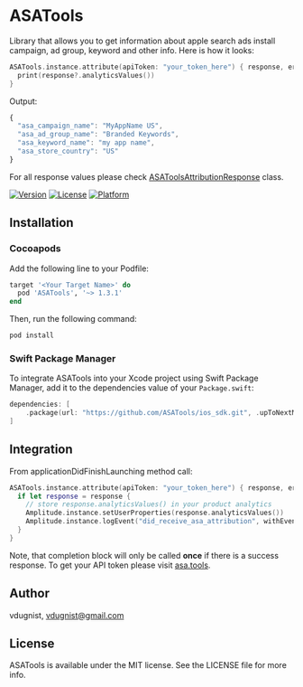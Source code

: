 # ASATools

Library that allows you to get information about apple search ads install campaign, ad group, keyword and other info. Here is how it looks:
```swift
ASATools.instance.attribute(apiToken: "your_token_here") { response, error in
  print(response?.analyticsValues())
}
```

Output:
```javascript
{
  "asa_campaign_name": "MyAppName US",
  "asa_ad_group_name": "Branded Keywords",
  "asa_keyword_name": "my app name",
  "asa_store_country": "US"
}
```

For all response values please check [ASAToolsAttributionResponse](https://github.com/vdugnist/asatools_lib/blob/main/ASATools/Classes/ASAToolsAttributionResponse.swift) class.


[![Version](https://img.shields.io/cocoapods/v/ASAAttribution.svg?style=flat)](https://cocoapods.org/pods/ASAAttribution)
[![License](https://img.shields.io/cocoapods/l/ASAAttribution.svg?style=flat)](https://cocoapods.org/pods/ASAAttribution)
[![Platform](https://img.shields.io/cocoapods/p/ASAAttribution.svg?style=flat)](https://cocoapods.org/pods/ASAAttribution)

## Installation

### Cocoapods

Add the following line to your Podfile:

```ruby
target '<Your Target Name>' do
  pod 'ASATools', '~> 1.3.1'
end
```

Then, run the following command:
```bash
pod install
```

### Swift Package Manager

To integrate ASATools into your Xcode project using Swift Package Manager, add it to the dependencies value of your `Package.swift`:

```swift
dependencies: [
    .package(url: "https://github.com/ASATools/ios_sdk.git", .upToNextMajor(from: "1.3.1"))
]
```

## Integration

From applicationDidFinishLaunching method call:
```swift
ASATools.instance.attribute(apiToken: "your_token_here") { response, error in
  if let response = response {
    // store response.analyticsValues() in your product analytics
    Amplitude.instance.setUserProperties(response.analyticsValues())
    Amplitude.instance.logEvent("did_receive_asa_attribution", withEventProperties: response.analyticsValues())
  }
}
```

Note, that completion block will only be called **once** if there is a success response. To get your API token please visit [asa.tools](https://asa.tools).

## Author

vdugnist, vdugnist@gmail.com

## License

ASATools is available under the MIT license. See the LICENSE file for more info.


